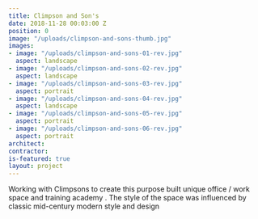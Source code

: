 ```yaml
---
title: Climpson and Son's
date: 2018-11-28 00:03:00 Z
position: 0
image: "/uploads/climpson-and-sons-thumb.jpg"
images:
- image: "/uploads/climpson-and-sons-01-rev.jpg"
  aspect: landscape
- image: "/uploads/climpson-and-sons-02-rev.jpg"
  aspect: landscape
- image: "/uploads/climpson-and-sons-03-rev.jpg"
  aspect: portrait
- image: "/uploads/climpson-and-sons-04-rev.jpg"
  aspect: landscape
- image: "/uploads/climpson-and-sons-05-rev.jpg"
  aspect: portrait
- image: "/uploads/climpson-and-sons-06-rev.jpg"
  aspect: portrait
architect: 
contractor: 
is-featured: true
layout: project
---
```


Working with Climpsons to create this purpose built  unique office / work  space and training academy . The style of the space was influenced  by classic mid-century modern style and design
